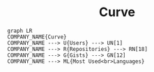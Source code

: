 <h1 align="center">Curve</h1>

```mermaid
graph LR
COMPANY_NAME{Curve}
COMPANY_NAME ---> U{Users} ---> UN[1]
COMPANY_NAME ---> R{Repositories} ---> RN[18]
COMPANY_NAME ---> G{Gists} ---> GN[12]
COMPANY_NAME ---> ML{Most Used<br>Languages}
```
